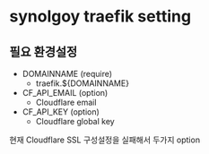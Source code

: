# synolgoy traefik setting

## 필요 환경설정

- DOMAINNAME (require)
	- traefik.${DOMAINNAME}
- CF_API_EMAIL (option)
	- Cloudflare email
- CF_API_KEY (option)
	- Cloudflare global key

현재 Cloudflare SSL 구성설정을 실패해서 두가지 option